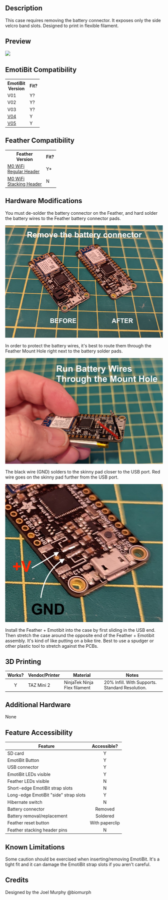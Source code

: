 ## Description
This case requires removing the battery connector. It exposes only the side velcro band slots. Designed to print in flexible filament.

## Preview
![](./assets/preview.gif)

## EmotiBit Compatibility
<!--- This table is written in minified html to permit scraping into a sub-table in the root EmotiBit_Cases/readme.md -->
<table><tr><th>EmotiBit<br>Version</th><th>Fit?</th></tr><tr><td>V01</td><td>Y?</td></tr><tr><td>V02</td><td>Y?</td></tr><tr><td>V03</td><td>Y?</td></tr><tr><td><a href=https://github.com/EmotiBit/EmotiBit_Cases/tree/master/EmotiBit_3D_Models/V04>V04</a></td><td>Y</td></tr><tr><td><a href=https://github.com/EmotiBit/EmotiBit_Cases/tree/master/EmotiBit_3D_Models/V05>V05</a></td><td>Y</td></tr></table>

## Feather Compatibility
<!--- This table is written in minified html to permit scraping into a sub-table in the root EmotiBit_Cases/readme.md -->
<table><tr><th>Feather<br>Version</th><th>Fit?</th></tr><tr><td><a href=https://www.adafruit.com/product/2598>M0 WiFi<br>Regular Header</a></td><td>Y*</td></tr><tr><td><a href=https://www.adafruit.com/product/3044>M0 WiFi<br>Stacking Header</a></td><td>N</td></tr></table>

## Hardware Modifications
You must de-solder the battery connector on the Feather, and hard solder the battery wires to the Feather battery connector pads.

![Feather Battery connector](./assets/Remove_Battery_Conn.jpg)

In order to protect the battery wires, it's best to route them through the Feather Mount Hole right next to the battery solder pads.

![Route Wires](./assets/Route_Wires.jpg)

The black wire (GND) solders to the skinny pad closer to the USB port.
Red wire goes on the skinny pad further from the USB port.

![Solder Pads](./assets/Solder_Pads.jpg)

Install the Feather + Emotibit into the case by first sliding in the USB end. Then stretch the case around the opposite end of the Feather + Emotibit assembly. It's kind of like putting on a bike tire. Best to use a spudger or other plastic tool to stretch against the PCBs. 


## 3D Printing
| Works? | Vendor/Printer | Material | Notes |
| :----: | ------ | ------ | ------ |
| Y | TAZ Mini 2 | NinjaTek Ninja Flex filament | 20% Infill. With Supports. Standard Resolution. |

## Additional Hardware
None


## Feature Accessibility
| Feature | Accessible? |
| ------ | :----: |
| SD card | Y |
| EmotiBit Button | Y |
| USB connector | Y |
| EmotiBit LEDs visible | Y |
| Feather LEDs visible | N |
| Short-edge EmotiBit strap slots | N |
| Long-edge EmotiBit "side" strap slots  | Y |
| Hibernate switch | N |
| Battery connector | Removed |
| Battery removal/replacement | Soldered |
| Feather reset button | With paperclip |
| Feather stacking header pins | N |

## Known Limitations
Some caution should be exercised when inserting/removing EmotiBit. It's a tight fit and it can damage the EmotiBit strap slots if you aren't careful.

## Credits
Designed by the Joel Murphy @biomurph
